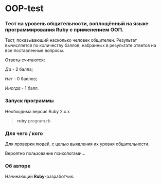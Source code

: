 # OOP-test
<h3>Тест на уровень общительности, воплощённый на языке программирования Ruby с применением ООП.</h3>

Тест, показывающий насколько человек общителен. Результат вычисляется по количеству баллов, набранных в результате 
ответов на все поставленные вопросы.
<p>Ответы считаются:
<p><i>Да</i> - 2 балла;
<p><i>Нет</i> - 0 баллов;
<p><i>Иногда</i> - 1 балл.

<h3>Запуск программы</h3>

Необходима версия Ruby 2.x.x

  >**ruby** program.rb
  
<h3>Для чего / кого</h3>

<p>Для проверки людей, с целью выявления их уровня общительности. 
<p>Вероятно пользование психологами...

<h3>Об авторе</h3>

Начинающий **Ruby**-разработчик.
